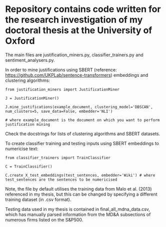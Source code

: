 # Repository contains code written for the research investigation of my doctoral thesis at the University of Oxford

The main files are justification_miners.py, classifier_trainers.py and sentiment_analysers.py.

In order to mine justifications using SBERT (reference: https://github.com/UKPLab/sentence-transformers) embeddings and clustering algorithms:

```
from justification_miners import JustificationMiner

J = JustificationMiner()

J.mine_justifications(example_document, clustering_model='DBSCAN', num_clusters=5, save_data=False, embedder='NLI')

# where example_document is the document on which you want to perform justification mining
```

Check the docstrings for lists of clustering algorithms and SBERT datasets.

To create classifier training and testing inputs using SBERT embeddings to numericise text:

```
from classifier_trainers import TrainClassifier

C = TrainClassifier()

C.create_X_test_embeddings(test_sentences, embedder='Wiki') # where test_sentences are the sentences to be numericised
```

Note, the file by default utilises the training data from Malo et al. (2013) referenced in my thesis, but this can be changed by specifying a different training dataset (in .csv format).

Testing data used in my thesis is contained in final_all_mdna_data.csv, which has manually parsed information from the MD&A subsections of numerous firms listed on the S&P500.
